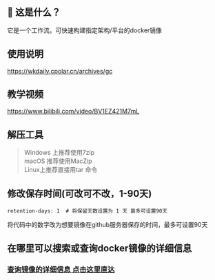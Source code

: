 ## 🤔 这是什么？
它是一个工作流。可快速构建指定架构/平台的docker镜像

## 使用说明
https://wkdaily.cpolar.cn/archives/gc

## 教学视频
https://www.bilibili.com/video/BV1EZ421M7mL

## 解压工具
> Windows 上推荐使用7zip<br>
> macOS 推荐使用MacZip<br>
> Linux上推荐直接用tar 命令

## 修改保存时间(可改可不改，1-90天)
```
retention-days: 1  # 将保留天数设置为 1 天 最多可设置90天
```
将代码中的数字改为想要镜像在github服务器保存的时间，最多可设置90天

## 在哪里可以搜索或查询docker镜像的详细信息
### [查询镜像的详细信息 点击这里直达](https://docker.fxxk.dedyn.io/)
